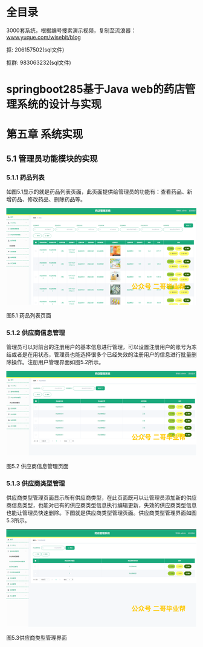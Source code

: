 # 全目录

3000套系统，根据编号搜索演示视频，复制至流浪器：www.yuque.com/wisebit/blog


<p>抠: 206157502(sql文件)</p>
<p>抠群: 983063232(sql文件)</p>


# springboot285基于Java web的药店管理系统的设计与实现
# 第五章 系统实现

## 5.1 管理员功能模块的实现
### 5.1.1 药品列表
如图5.1显示的就是药品列表页面，此页面提供给管理员的功能有：查看药品、新增药品、修改药品、删除药品等。

![](/md/blog.013.png)

图5.1 药品列表页面
### 5.1.2 供应商信息管理
管理员可以对前台的注册用户的基本信息进行管理，可以设置注册用户的账号为冻结或者是在用状态，管理员也能选择很多个已经失效的注册用户的信息进行批量删除操作。注册用户管理界面如图5.2所示。

![](/md/blog.014.png)

图5.2 供应商信息管理页面
### 5.1.3 供应商类型管理
供应商类型管理页面显示所有供应商类型，在此页面既可以让管理员添加新的供应商信息类型，也能对已有的供应商类型信息执行编辑更新，失效的供应商类型信息也能让管理员快速删除。下图就是供应商类型管理页面。供应商类型管理界面如图5.3所示。

![](/md/blog.015.png)

图5.3供应商类型管理界面











